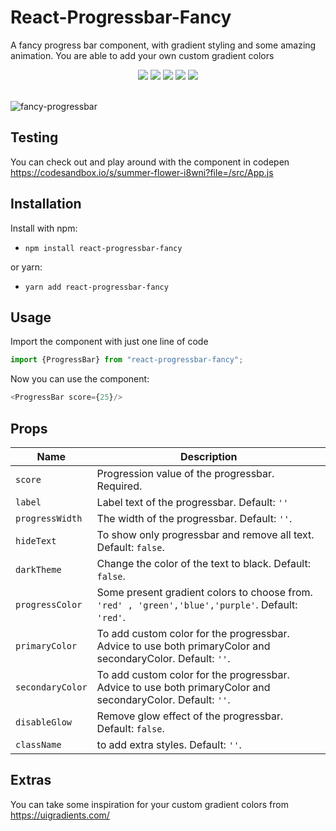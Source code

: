 # React-Progressbar-Fancy

A fancy progress bar component, with gradient styling and some amazing animation. You are able to add your own custom gradient colors

  <p align="center">
  <a href="https://github.com/Juniourrau/react-progressbar-fancy/releases" alt="Downloads"><img src="https://img.shields.io/npm/dt/react-progressbar-fancy" /></a>
  <a href="https://github.com/Juniourrau/react-progressbar-fancy/stargazers" alt="Stars"><img src="https://img.shields.io/github/stars/Juniourrau/react-progressbar-fancy" /></a>
  <a href="https://github.com/Juniourrau/react-progressbar-fancy/network" alt="Forks"><img src="https://img.shields.io/github/v/release/Juniourrau/react-progressbar-fancy" /></a>
  <a href="https://github.com/Juniourrau/react-progressbar-fancy/issues" alt="Issues"><img src="https://img.shields.io/github/languages/code-size/Juniourrau/react-progressbar-fancy" /></a>
  <a href="https://github.com/Juniourrau/react-progressbar-fancy/blob/master/LICENSE" alt="License"><img src="https://img.shields.io/npm/l/react-progressbar-fancy" /></a>
</p>

<br>

<img src="https://i.ibb.co/1R4QMjX/fancy-progressbar.gif" alt="fancy-progressbar">

## Testing
You can check out and play around with the component in codepen <a>https://codesandbox.io/s/summer-flower-i8wni?file=/src/App.js</a>

## Installation

Install with npm:
- `npm install react-progressbar-fancy`


or yarn:
- `yarn add react-progressbar-fancy`


## Usage

Import the component with just one line of code

```javascript
import {ProgressBar} from "react-progressbar-fancy";
```

Now you can use the component:

```javascript
<ProgressBar score={25}/>
```


## Props

| Name                | Description                                                                                                                                                                                                                            |
| ------------------- | -------------------------------------------------------------------------------------------------------------------------------------------------------------------------------------------------------------------------------------- |
| `score`             | Progression value of the progressbar. Required.                                                                                                                                                          |
| `label`             | Label text of the progressbar. Default: `''`                                                                                                                                                                                       |
| `progressWidth`     | The width of the progressbar. Default: `''`.                                                                                                                                                                                      |
| `hideText`          | To show only progressbar and remove all text. Default: `false`.                                                                                                                                                                                    |
| `darkTheme`         | Change the color of the text to black. Default: `false`.                                                                                                                                                                                     |
| `progressColor`     | Some present gradient colors to choose from. `'red' , 'green','blue','purple'`. Default: `'red'`.                                                                                                                                        |
| `primaryColor`      | To add custom color for the progressbar. Advice to use both primaryColor and secondaryColor. Default: `''`.                                                                                                                                                                                 |
| `secondaryColor`    | To add custom color for the progressbar. Advice to use both primaryColor and secondaryColor. Default: `''`.                                                                                             |
| `disableGlow`       | Remove glow effect of the progressbar. Default: `false`.                                                                                                                                                         |
| `className`         | to add extra styles. Default: `''`.         

## Extras

You can take some inspiration for your custom gradient colors from https://uigradients.com/
